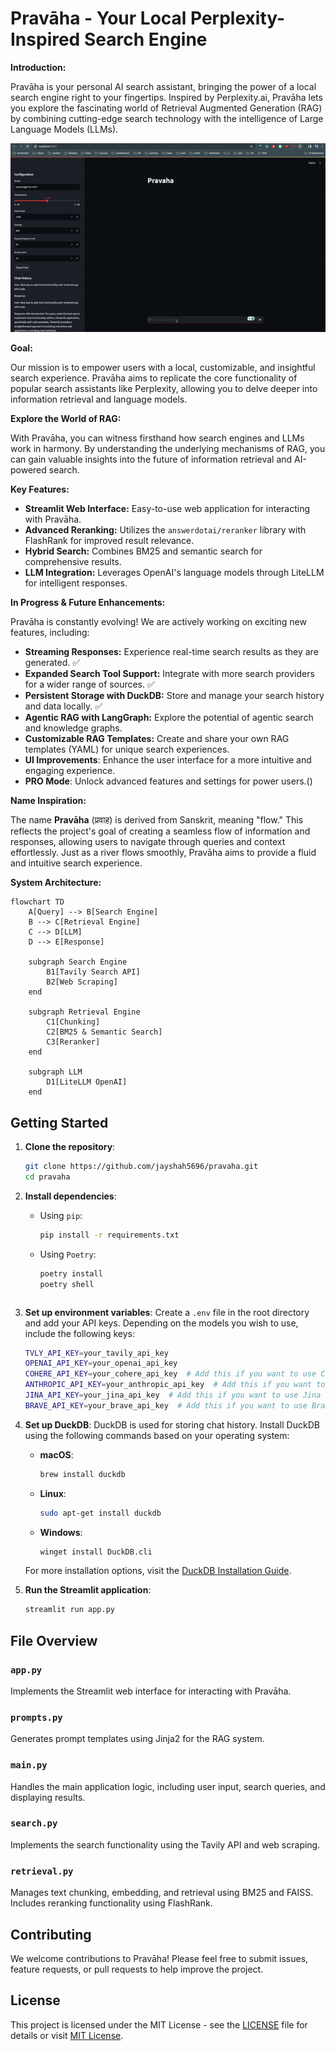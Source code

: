 # Pravāha - Your Local Perplexity-Inspired Search Engine

**Introduction:**

Pravāha is your personal AI search assistant, bringing the power of a local search engine right to your fingertips. Inspired by Perplexity.ai, Pravāha lets you explore the fascinating world of Retrieval Augmented Generation (RAG) by combining cutting-edge search technology with the intelligence of Large Language Models (LLMs).

![Pravāha Demo](assets/demo.gif)

**Goal:**

Our mission is to empower users with a local, customizable, and insightful search experience. Pravāha aims to replicate the core functionality of popular search assistants like Perplexity, allowing you to delve deeper into information retrieval and language models.

**Explore the World of RAG:**

With Pravāha, you can witness firsthand how search engines and LLMs work in harmony. By understanding the underlying mechanisms of RAG, you can gain valuable insights into the future of information retrieval and AI-powered search.

**Key Features:**

* **Streamlit Web Interface:** Easy-to-use web application for interacting with Pravāha.
* **Advanced Reranking:** Utilizes the `answerdotai/reranker` library with FlashRank for improved result relevance.
* **Hybrid Search:** Combines BM25 and semantic search for comprehensive results.
* **LLM Integration:** Leverages OpenAI's language models through LiteLLM for intelligent responses.

**In Progress & Future Enhancements:**

Pravāha is constantly evolving! We are actively working on exciting new features, including:

* **Streaming Responses:** Experience real-time search results as they are generated. ✅
* **Expanded Search Tool Support:** Integrate with more search providers for a wider range of sources. ✅
* **Persistent Storage with DuckDB:** Store and manage your search history and data locally. ✅
* **Agentic RAG with LangGraph:** Explore the potential of agentic search and knowledge graphs. 
* **Customizable RAG Templates:** Create and share your own RAG templates (YAML) for unique search experiences.
* **UI Improvements**: Enhance the user interface for a more intuitive and engaging experience.
* **PRO Mode**: Unlock advanced features and settings for power users.()

**Name Inspiration:**

The name **Pravāha** (प्रवाह) is derived from Sanskrit, meaning "flow." This reflects the project's goal of creating a seamless flow of information and responses, allowing users to navigate through queries and context effortlessly. Just as a river flows smoothly, Pravāha aims to provide a fluid and intuitive search experience.

**System Architecture:**

```mermaid
flowchart TD
    A[Query] --> B[Search Engine]
    B --> C[Retrieval Engine]
    C --> D[LLM]
    D --> E[Response]

    subgraph Search Engine
        B1[Tavily Search API]
        B2[Web Scraping]
    end

    subgraph Retrieval Engine
        C1[Chunking]
        C2[BM25 & Semantic Search]
        C3[Reranker]
    end

    subgraph LLM
        D1[LiteLLM OpenAI]
    end
```

## Getting Started

1. **Clone the repository**:
    ```sh
    git clone https://github.com/jayshah5696/pravaha.git
    cd pravaha
    ```

2. **Install dependencies**:
    - Using `pip`:
        ```sh
        pip install -r requirements.txt
        ```
    - Using `Poetry`:
        ```sh
        poetry install
        poetry shell
    ```

3. **Set up environment variables**:
    Create a `.env` file in the root directory and add your API keys. Depending on the models you wish to use, include the following keys:
    ```sh
    TVLY_API_KEY=your_tavily_api_key
    OPENAI_API_KEY=your_openai_api_key
    COHERE_API_KEY=your_cohere_api_key  # Add this if you want to use Cohere models and reranker
    ANTHROPIC_API_KEY=your_anthropic_api_key  # Add this if you want to use Anthropic models
    JINA_API_KEY=your_jina_api_key  # Add this if you want to use Jina reader api
    BRAVE_API_KEY=your_brave_api_key  # Add this if you want to use Brave search engine
    ```


4. **Set up DuckDB**:
    DuckDB is used for storing chat history. Install DuckDB using the following commands based on your operating system:

    - **macOS**:
        ```sh
        brew install duckdb
        ```

    - **Linux**:
        ```sh
        sudo apt-get install duckdb
        ```

    - **Windows**:
        ```sh
        winget install DuckDB.cli
        ```

    For more installation options, visit the [DuckDB Installation Guide](https://duckdb.org/docs/installation/).

5. **Run the Streamlit application**:
    ```sh
    streamlit run app.py
    ```

## File Overview

### `app.py`
Implements the Streamlit web interface for interacting with Pravāha.

### `prompts.py`
Generates prompt templates using Jinja2 for the RAG system.

### `main.py`
Handles the main application logic, including user input, search queries, and displaying results.

### `search.py`
Implements the search functionality using the Tavily API and web scraping.

### `retrieval.py`
Manages text chunking, embedding, and retrieval using BM25 and FAISS. Includes reranking functionality using FlashRank.

## Contributing

We welcome contributions to Pravāha! Please feel free to submit issues, feature requests, or pull requests to help improve the project.

## License

This project is licensed under the MIT License - see the [LICENSE](LICENSE) file for details or visit [MIT License](https://opensource.org/licenses/MIT).
